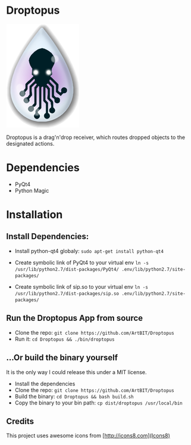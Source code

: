 # Droptopus
![Droptopus Logo](/droptopus/assets/droptopus.png)

Droptopus is a drag'n'drop receiver, which routes dropped objects to the designated actions.

# Dependencies
 - PyQt4
 - Python Magic 

# Installation

## Install Dependencies:
 - Install python-qt4 globaly:
    `sudo apt-get install python-qt4`

 - Create symbolic link of PyQt4 to your virtual env 
    `ln -s /usr/lib/python2.7/dist-packages/PyQt4/ .env/lib/python2.7/site-packages/`

 - Create symbolic link of sip.so to your virtual env
    `ln -s /usr/lib/python2.7/dist-packages/sip.so .env/lib/python2.7/site-packages/`

## Run the Droptopus App from source
 - Clone the repo:
 `git clone https://github.com/ArtBIT/Droptopus`
 - Run it:
 `cd Droptopus && ./bin/droptopus`

## ...Or build the binary yourself
It is the only way I could release this under a MIT license.
 - Install the dependencies
 - Clone the repo:
 `git clone https://github.com/ArtBIT/Droptopus`
 - Build the binary:
 `cd Droptopus && bash build.sh`
 - Copy the binary to your bin path:
 `cp dist/droptopus /usr/local/bin`

## Credits
This project uses awesome icons from [http://icons8.com](Icons8)
